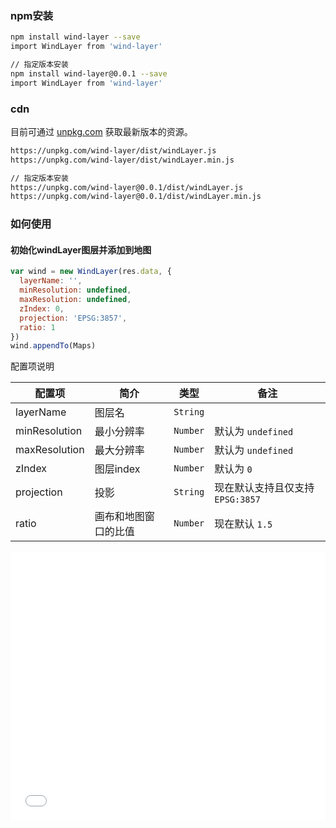 ### npm安装

```bash
npm install wind-layer --save
import WindLayer from 'wind-layer'

// 指定版本安装
npm install wind-layer@0.0.1 --save
import WindLayer from 'wind-layer'

```
### cdn

目前可通过 [unpkg.com](https://unpkg.com/wind-layer/dist/windLayer.js) 获取最新版本的资源。

```bash
https://unpkg.com/wind-layer/dist/windLayer.js
https://unpkg.com/wind-layer/dist/windLayer.min.js

// 指定版本安装
https://unpkg.com/wind-layer@0.0.1/dist/windLayer.js
https://unpkg.com/wind-layer@0.0.1/dist/windLayer.min.js
```


### 如何使用

#### 初始化windLayer图层并添加到地图

```javascript
var wind = new WindLayer(res.data, {
  layerName: '',
  minResolution: undefined,
  maxResolution: undefined,
  zIndex: 0,
  projection: 'EPSG:3857',
  ratio: 1
})
wind.appendTo(Maps)
```

配置项说明

| 配置项 | 简介 | 类型 | 备注 |
| --- | --- | --- | --- |
| layerName | 图层名 | `String` |  |
| minResolution | 最小分辨率 | `Number` | 默认为 `undefined` |
| maxResolution | 最大分辨率 | `Number` | 默认为 `undefined` |
| zIndex | 图层index | `Number` | 默认为 `0` |
| projection | 投影 | `String` | 现在默认支持且仅支持 `EPSG:3857` |
| ratio | 画布和地图窗口的比值 | `Number` | 现在默认 `1.5` |

<iframe width="100%" height="430" src="//jsfiddle.net/sakitamfdd/pjz8cuxw/embedded/result,html,js/?bodyColor=fff" allowfullscreen="allowfullscreen" frameborder="0"></iframe>
